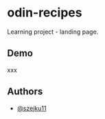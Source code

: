 
# odin-recipes

Learning project - landing page.


## Demo

xxx


## Authors

- [@szejku11](https://github.com/szejku11)


